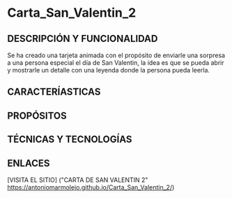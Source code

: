 # Carta_San_Valentin_2

## DESCRIPCIÓN Y FUNCIONALIDAD

Se ha creado una tarjeta animada con el propósito de enviarle una sorpresa a una persona especial el día de San Valentin, la idea es que se pueda abrir y mostrarle un detalle con una leyenda donde la persona pueda leerla.

## CARACTERÍASTICAS

## PROPÓSITOS

## TÉCNICAS Y TECNOLOGÍAS

## ENLACES

[VISITA EL SITIO] ("CARTA DE SAN VALENTIN 2" https://antoniomarmolejo.github.io/Carta_San_Valentin_2/)
